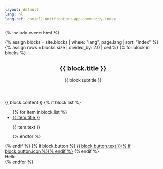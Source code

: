 ```yaml
---
layout: default
lang: nl
lang-ref: covid19-notification-app-community-index
---
```


{% include events.html %}

{% assign blocks = site.blocks | where: "lang", page.lang | sort: "index" %}
{% assign rows = blocks.size | divided_by: 2.0 | ceil %}
{% for block in blocks %}
<div class="row row--no-gutter">
    <div class="col-md-offset-1 col-md-5">
        <div class="content-background">
            <div class="content">
                <header class="content__header">
                    <h2 class="content__header-title">{{ block.title }}</h2>
                    <p class="content__header-paragraph">{{ block.subtitle }}</p>
                </header>
                {{ block.content }}
                {% if block.list %}
                <ul class="list list--subjects columns">
                    {% for item in block.list %}
                    <li class="list__item">
                        <a href="{{ item.href }}" class="list__link">{{ item.title }}</a><br>
                        <p>{{ item.text }}</p>
                    </li>
                    {% endfor %}
                </ul>
                {% endif %}
                {% if block.button %}
                <a class="btn" href="{{ block.button.href }}"
                    rel="external">{{ block.button.text }}{% if block.button.icon %}<span
                        class="icon icon-{{ block.button.icon }}"></span>{% endif %}</a>
                {% endif %}
            </div>
        </div>
    </div>
    <div class="col-md-5">
        <div class="content-background">
            <div class="content">
                Hello
            </div>
        </div>
    </div>
</div>
{% endfor %}
